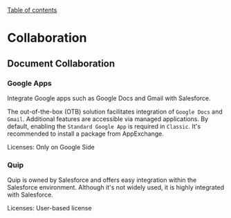 [Table of contents](../Documentation.md)

# Collaboration

## Document Collaboration

### Google Apps

Integrate Google apps such as Google Docs and Gmail with Salesforce.

The out-of-the-box (OTB) solution facilitates integration of `Google Docs` and `Gmail`. Additional features are accessible via managed applications. By default, enabling the `Standard Google App` is required in `Classic`. It's recommended to install a package from AppExchange.

Licenses: Only on Google Side

### Quip

Quip is owned by Salesforce and offers easy integration within the Salesforce environment. Although it's not widely used, it is highly integrated with Salesforce.

Licenses: User-based license
